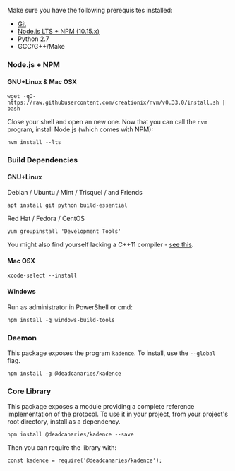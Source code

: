Make sure you have the following prerequisites installed:

* [Git](https://git-scm.org)
* [Node.js LTS + NPM (10.15.x)](https://nodejs.org)
* Python 2.7
* GCC/G++/Make

### Node.js + NPM

#### GNU+Linux & Mac OSX

```
wget -qO- https://raw.githubusercontent.com/creationix/nvm/v0.33.0/install.sh | bash
```

Close your shell and open an new one. Now that you can call the `nvm` program,
install Node.js (which comes with NPM):

```
nvm install --lts
```

### Build Dependencies

#### GNU+Linux

Debian / Ubuntu / Mint / Trisquel / and Friends

```
apt install git python build-essential
```

Red Hat / Fedora / CentOS

```
yum groupinstall 'Development Tools'
```

You might also find yourself lacking a C++11 compiler - 
[see this](http://hiltmon.com/blog/2015/08/09/c-plus-plus-11-on-centos-6-dot-6/).

#### Mac OSX

```
xcode-select --install
```

#### Windows

Run as administrator in PowerShell or cmd:

```
npm install -g windows-build-tools
```

### Daemon

This package exposes the program `kadence`. To install, use the `--global` flag.

```
npm install -g @deadcanaries/kadence
```

### Core Library

This package exposes a module providing a complete reference implementation 
of the protocol. To use it in your project, from your project's root 
directory, install as a dependency.

```
npm install @deadcanaries/kadence --save
```

Then you can require the library with:

```
const kadence = require('@deadcanaries/kadence');
```
